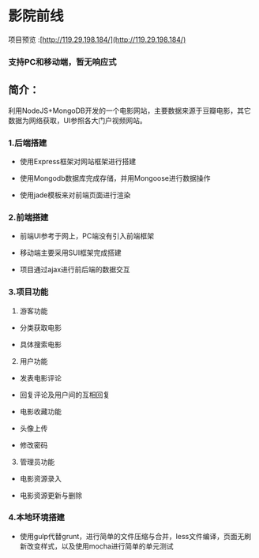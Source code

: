 # 影院前线
项目预览 :[http://119.29.198.184/](http://119.29.198.184/)

### 支持PC和移动端，暂无响应式

## 简介：
利用NodeJS+MongoDB开发的一个电影网站，主要数据来源于豆瓣电影，其它数据为网络获取，UI参照各大门户视频网站。

### 1.后端搭建

* 使用Express框架对网站框架进行搭建

* 使用Mongodb数据库完成存储，并用Mongoose进行数据操作

* 使用jade模板来对前端页面进行渲染

### 2.前端搭建
* 前端UI参考于网上，PC端没有引入前端框架

* 移动端主要采用SUI框架完成搭建

* 项目通过ajax进行前后端的数据交互

### 3.项目功能 
1. 游客功能

* 分类获取电影

* 具体搜索电影

2. 用户功能

* 发表电影评论

* 回复评论及用户间的互相回复

* 电影收藏功能

* 头像上传

* 修改密码

3. 管理员功能

* 电影资源录入

* 电影资源更新与删除

### 4.本地环境搭建

* 使用gulp代替grunt，进行简单的文件压缩与合并，less文件编译，页面无刷新改变样式，以及使用mocha进行简单的单元测试